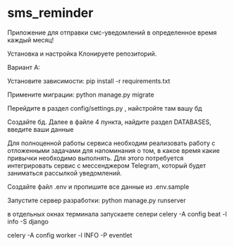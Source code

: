 
# sms_reminder
Приложение для отправки смс-уведомлений в определенное время каждый месяц! 

Установка и настройка Клонируете репозиторий.

Вариант А:

Установите зависимости: pip install -r requirements.txt

Примените миграции: python manage.py migrate

Перейдите в раздел config/settings.py , найстройте там вашу бд

Создайте бд. Далее в файле 4 пункта, найдите раздел DATABASES, введите ваши данные

Для полноценной работы сервиса необходим реализовать работу с отложенными задачами для напоминания о том, в какое время какие привычки необходимо выполнять. Для этого потребуется интегрировать сервис с мессенджером Telegram, который будет заниматься рассылкой уведомлений.

Создайте файл .env и пропишите все данные из .env.sample

Запустите сервер разработки: python manage.py runserver

в отдельных окнах терминала запускаете селери
celery -A config beat -l info -S django 

celery -A config worker -l INFO -P eventlet
